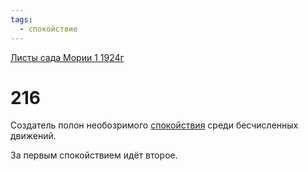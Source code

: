 ```yaml
---
tags:
  - спокойствие
---
```


[Листы сада Мории 1 1924г](/agni/1924)

# 216
Создатель полон необозримого [спокойствия](/tag/#[спокойствие](/tag/#спокойствие)) среди бесчисленных движений.   

За первым спокойствием идёт второе.   

